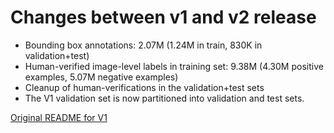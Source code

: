 # Changes between v1 and v2 release

- Bounding box annotations: 2.07M (1.24M in train, 830K in validation+test)
- Human-verified image-level labels in training set: 9.38M (4.30M positive examples, 5.07M negative examples)
- Cleanup of human-verifications in the validation+test sets
- The V1 validation set is now partitioned into validation and test sets.

[Original README for V1](READMEV1.md)
